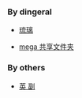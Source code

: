 ### By dingeral

- [琉璃](https://share.dingeral.workers.dev/)

- [mega 共享文件夹](https://mega.nz/#F!AKghHazL!3auT72mKbSKtYpTnViY44w)

### By others

- [英 副](http://download.celebes.live/)

